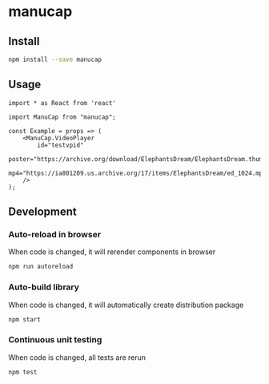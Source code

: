 # manucap

## Install

```bash
npm install --save manucap
```

## Usage

```tsx
import * as React from 'react'

import ManuCap from "manucap";

const Example = props => (
    <ManuCap.VideoPlayer
        id="testvpid"
        poster="https://archive.org/download/ElephantsDream/ElephantsDream.thumbs/ed_1024_000090.jpg"
        mp4="https://ia801209.us.archive.org/17/items/ElephantsDream/ed_1024.mp4"
    />
);
```

## Development

### Auto-reload in browser
When code is changed, it will rerender components in browser
```bash
npm run autoreload
```

### Auto-build library
When code is changed, it will automatically create distribution package
```bash
npm start
```

### Continuous unit testing
When code is changed, all tests are rerun
```bash
npm test
```
